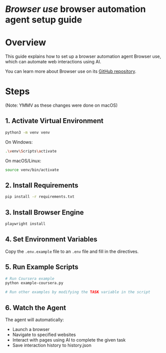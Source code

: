 # _Browser use_ browser automation agent setup guide

# Overview

This guide explains how to set up a browser automation agent Browser use, which can automate web interactions using AI.

You can learn more about Browser use on its [GitHub repository](https://github.com/browser-use/browser-use).

# Steps

(Note: YMMV as these changes were done on macOS)

## 1. Activate Virtual Environment
```sh
python3 -m venv venv
```

On Windows:
```sh
.\venv\Scripts\activate
```

On macOS/Linux:
```sh
source venv/bin/activate
```

## 2. Install Requirements
```sh
pip install -r requirements.txt
```

## 3. Install Browser Engine
```sh
playwright install
```

## 4. Set Environment Variables
Copy the `.env.example` file to an `.env` file and fill in the directives.

## 5. Run Example Scripts
```sh
# Run Coursera example
python example-coursera.py

# Run other examples by modifying the TASK variable in the script
```

## 6. Watch the Agent
The agent will automatically:
- Launch a browser
- Navigate to specified websites
- Interact with pages using AI to complete the given task
- Save interaction history to history.json
